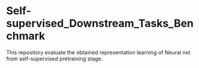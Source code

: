 # Self-supervised_Downstream_Tasks_Benchmark
 This repository evaluate the obtained representation learning of Neural net from self-supervised pretraining stage.
